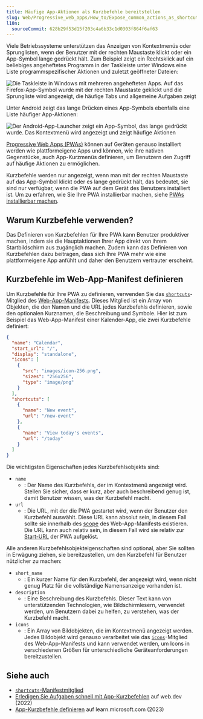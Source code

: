 ```yaml
---
title: Häufige App-Aktionen als Kurzbefehle bereitstellen
slug: Web/Progressive_web_apps/How_to/Expose_common_actions_as_shortcuts
l10n:
  sourceCommit: 628b29f53d15f203c4a6b33c1d0303f864f6af63
---
```


Viele Betriebssysteme unterstützen das Anzeigen von Kontextmenüs oder Sprunglisten, wenn der Benutzer mit der rechten Maustaste klickt oder ein App-Symbol lange gedrückt hält. Zum Beispiel zeigt ein Rechtsklick auf ein beliebiges angeheftetes Programm in der Taskleiste unter Windows eine Liste programmspezifischer Aktionen und zuletzt geöffneter Dateien:

![Die Taskleiste in Windows mit mehreren angehefteten Apps. Auf das Firefox-App-Symbol wurde mit der rechten Maustaste geklickt und die Sprungliste wird angezeigt, die häufige Tabs und allgemeine Aufgaben zeigt](./jump-list.png)

Unter Android zeigt das lange Drücken eines App-Symbols ebenfalls eine Liste häufiger App-Aktionen:

![Der Android-App-Launcher zeigt ein App-Symbol, das lange gedrückt wurde. Das Kontextmenü wird angezeigt und zeigt häufige Aktionen](./android-shortcuts.png)

[Progressive Web Apps (PWAs)](/de/docs/Web/Progressive_web_apps) können auf Geräten genauso installiert werden wie plattformeigene Apps und können, wie ihre nativen Gegenstücke, auch App-Kurzmenüs definieren, um Benutzern den Zugriff auf häufige Aktionen zu ermöglichen.

Kurzbefehle werden nur angezeigt, wenn man mit der rechten Maustaste auf das App-Symbol klickt oder es lange gedrückt hält, das bedeutet, sie sind nur verfügbar, wenn die PWA auf dem Gerät des Benutzers installiert ist. Um zu erfahren, wie Sie Ihre PWA installierbar machen, siehe [PWAs installierbar machen](/de/docs/Web/Progressive_web_apps/Guides/Making_PWAs_installable).

## Warum Kurzbefehle verwenden?

Das Definieren von Kurzbefehlen für Ihre PWA kann Benutzer produktiver machen, indem sie die Hauptaktionen Ihrer App direkt von ihrem Startbildschirm aus zugänglich machen. Zudem kann das Definieren von Kurzbefehlen dazu beitragen, dass sich Ihre PWA mehr wie eine plattformeigene App anfühlt und daher den Benutzern vertrauter erscheint.

## Kurzbefehle im Web-App-Manifest definieren

Um Kurzbefehle für Ihre PWA zu definieren, verwenden Sie das [`shortcuts`](/de/docs/Web/Progressive_web_apps/Manifest/Reference/shortcuts)-Mitglied des [Web-App-Manifests](/de/docs/Web/Progressive_web_apps/Manifest). Dieses Mitglied ist ein Array von Objekten, die den Namen und die URL jedes Kurzbefehls definieren, sowie den optionalen Kurznamen, die Beschreibung und Symbole. Hier ist zum Beispiel das Web-App-Manifest einer Kalender-App, die zwei Kurzbefehle definiert:

```json
{
  "name": "Calendar",
  "start_url": "/",
  "display": "standalone",
  "icons": [
    {
      "src": "images/icon-256.png",
      "sizes": "256x256",
      "type": "image/png"
    }
  ],
  "shortcuts": [
    {
      "name": "New event",
      "url": "/new-event"
    },
    {
      "name": "View today's events",
      "url": "/today"
    }
  ]
}
```

Die wichtigsten Eigenschaften jedes Kurzbefehlsobjekts sind:

- `name`
  - : Der Name des Kurzbefehls, der im Kontextmenü angezeigt wird. Stellen Sie sicher, dass er kurz, aber auch beschreibend genug ist, damit Benutzer wissen, was der Kurzbefehl macht.
- `url`
  - : Die URL, mit der die PWA gestartet wird, wenn der Benutzer den Kurzbefehl auswählt. Diese URL kann absolut sein, in diesem Fall sollte sie innerhalb des [scope](/de/docs/Web/Progressive_web_apps/Manifest/Reference/scope) des Web-App-Manifests existieren. Die URL kann auch relativ sein, in diesem Fall wird sie relativ zur [Start-URL](/de/docs/Web/Progressive_web_apps/Manifest/Reference/start_url) der PWA aufgelöst.

Alle anderen Kurzbefehlsobjekteigenschaften sind optional, aber Sie sollten in Erwägung ziehen, sie bereitzustellen, um den Kurzbefehl für Benutzer nützlicher zu machen:

- `short_name`
  - : Ein kurzer Name für den Kurzbefehl, der angezeigt wird, wenn nicht genug Platz für die vollständige Namensanzeige vorhanden ist.
- `description`
  - : Eine Beschreibung des Kurzbefehls. Dieser Text kann von unterstützenden Technologien, wie Bildschirmlesern, verwendet werden, um Benutzern dabei zu helfen, zu verstehen, was der Kurzbefehl macht.
- `icons`
  - : Ein Array von Bildobjekten, die im Kontextmenü angezeigt werden. Jedes Bildobjekt wird genauso verarbeitet wie das [`icons`](/de/docs/Web/Progressive_web_apps/Manifest/Reference/icons)-Mitglied des Web-App-Manifests und kann verwendet werden, um Icons in verschiedenen Größen für unterschiedliche Geräteanforderungen bereitzustellen.

## Siehe auch

- [`shortcuts`-Manifestmitglied](/de/docs/Web/Progressive_web_apps/Manifest/Reference/shortcuts)
- [Erledigen Sie Aufgaben schnell mit App-Kurzbefehlen](https://web.dev/articles/app-shortcuts) auf web.dev (2022)
- [App-Kurzbefehle definieren](https://learn.microsoft.com/en-us/microsoft-edge/progressive-web-apps-chromium/how-to/shortcuts) auf learn.microsoft.com (2023)
